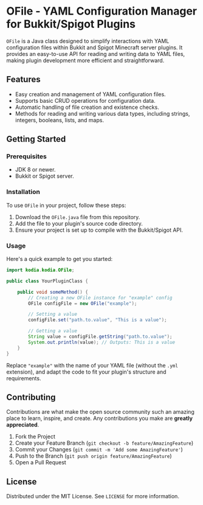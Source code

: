 # OFile - YAML Configuration Manager for Bukkit/Spigot Plugins

`OFile` is a Java class designed to simplify interactions with YAML configuration files within Bukkit and Spigot Minecraft server plugins. It provides an easy-to-use API for reading and writing data to YAML files, making plugin development more efficient and straightforward.

## Features

- Easy creation and management of YAML configuration files.
- Supports basic CRUD operations for configuration data.
- Automatic handling of file creation and existence checks.
- Methods for reading and writing various data types, including strings, integers, booleans, lists, and maps.

## Getting Started

### Prerequisites

- JDK 8 or newer.
- Bukkit or Spigot server.

### Installation

To use `OFile` in your project, follow these steps:

1. Download the `OFile.java` file from this repository.
2. Add the file to your plugin's source code directory.
3. Ensure your project is set up to compile with the Bukkit/Spigot API.

### Usage

Here's a quick example to get you started:

```java
import kodia.kodia.OFile;

public class YourPluginClass {

    public void someMethod() {
        // Creating a new OFile instance for "example" config
        OFile configFile = new OFile("example");

        // Setting a value
        configFile.set("path.to.value", "This is a value");

        // Getting a value
        String value = configFile.getString("path.to.value");
        System.out.println(value); // Outputs: This is a value
    }
}
```

Replace `"example"` with the name of your YAML file (without the `.yml` extension), and adapt the code to fit your plugin's structure and requirements.

## Contributing

Contributions are what make the open source community such an amazing place to learn, inspire, and create. Any contributions you make are **greatly appreciated**.

1. Fork the Project
2. Create your Feature Branch (`git checkout -b feature/AmazingFeature`)
3. Commit your Changes (`git commit -m 'Add some AmazingFeature'`)
4. Push to the Branch (`git push origin feature/AmazingFeature`)
5. Open a Pull Request

## License

Distributed under the MIT License. See `LICENSE` for more information.
